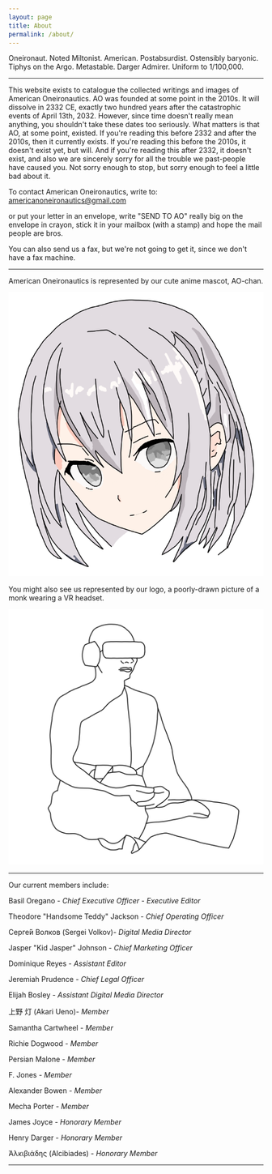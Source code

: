 ```yaml
---
layout: page
title: About
permalink: /about/
---
```


Oneironaut. Noted Miltonist. American. Postabsurdist. Ostensibly baryonic. Tiphys on the Argo. Metastable. Darger Admirer. Uniform to 1/100,000.

---

This website exists to catalogue the collected writings and images of American Oneironautics. AO was founded at some point in the 2010s. It will dissolve in 2332 CE, exactly two hundred years after the catastrophic events of April 13th, 2032. However, since time doesn&#39;t really mean anything, you shouldn&#39;t take these dates too seriously. What matters is that AO, at some point, existed. If you&#39;re reading this before 2332 and after the 2010s, then it currently exists. If you&#39;re reading this before the 2010s, it doesn&#39;t exist yet, but will. And if you&#39;re reading this after 2332, it doesn&#39;t exist, and also we are sincerely sorry for all the trouble we past-people have caused you. Not sorry enough to stop, but sorry enough to feel a little bad about it.

To contact American Oneironautics, write to: americanoneironautics@gmail.com

or put your letter in an envelope, write &quot;SEND TO AO&quot; really big on the envelope in crayon, stick it in your mailbox (with a stamp) and hope the mail people are bros.

You can also send us a fax, but we&#39;re not going to get it, since we don&#39;t have a fax machine.

---

American Oneironautics is represented by our cute anime mascot, AO-chan.

![AO-Chan](/assets/images/AOChan.png)

You might also see us represented by our logo, a poorly-drawn picture of a monk wearing a VR headset.

![AO Logo](/assets/images/AO.png)

---

Our current members include:

Basil Oregano - _Chief Executive Officer_ - _Executive Editor_

Theodore &quot;Handsome Teddy&quot; Jackson - _Chief Operating Officer_

Серге́й Волков (Sergei Volkov)- _Digital Media Director_

Jasper &quot;Kid Jasper&quot; Johnson - _Chief Marketing Officer_

Dominique Reyes - _Assistant Editor_

Jeremiah Prudence - _Chief Legal Officer_

Elijah Bosley - _Assistant Digital Media Director_

上野 灯 (Akari Ueno)- _Member_

Samantha Cartwheel - _Member_

Richie Dogwood - _Member_

Persian Malone - _Member_

F. Jones - _Member_

Alexander Bowen - _Member_

Mecha Porter - _Member_

James Joyce - _Honorary Member_

Henry Darger - _Honorary Member_

Ἀλκιβιάδης (Alcibiades) - _Honorary Member_

---